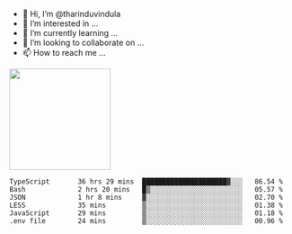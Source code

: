 - 👋 Hi, I’m @tharinduvindula
- 👀 I’m interested in ...
- 🌱 I’m currently learning ...
- 💞️ I’m looking to collaborate on ...
- 📫 How to reach me ...

<!---
tharinduvindula/tharinduvindula is a ✨ special ✨ repository because its `README.md` (this file) appears on your GitHub profile.
You can click the Preview link to take a look at your changes.
--->

<img height="180em" src="https://github-readme-stats.vercel.app/api?username=tharinduvindula&show_icons=true&hide_border=false&&count_private=true&include_all_commits=true" />


<!--START_SECTION:waka-->

```text
TypeScript       36 hrs 29 mins  █████████████████████▓░░░   86.54 %
Bash             2 hrs 20 mins   █▒░░░░░░░░░░░░░░░░░░░░░░░   05.57 %
JSON             1 hr 8 mins     ▓░░░░░░░░░░░░░░░░░░░░░░░░   02.70 %
LESS             35 mins         ▒░░░░░░░░░░░░░░░░░░░░░░░░   01.38 %
JavaScript       29 mins         ▒░░░░░░░░░░░░░░░░░░░░░░░░   01.18 %
.env file        24 mins         ▒░░░░░░░░░░░░░░░░░░░░░░░░   00.96 %
```

<!--END_SECTION:waka-->
